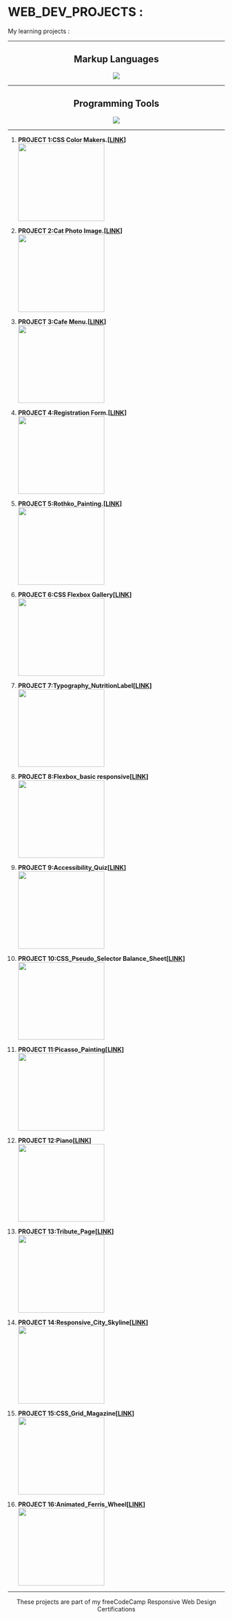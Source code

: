 # WEB_DEV_PROJECTS :
My learning projects :
<hr>
<h2 align="center">Markup Languages</h2>
<p align="center">
  <a href="https://skillicons.dev">
    <img src="https://skillicons.dev/icons?i=html,css" />
  </a>
</p>
<hr>
<h2 align="center">Programming Tools</h2>
<p align="center">
  <a href="https://skillicons.dev">
    <img src="https://skillicons.dev/icons?i=github,vscode" />
  </a>
</p>
<hr>



1.  **PROJECT 1:CSS Color Makers.[[LINK](https://amkr9955.github.io/WEB_DEV_PROJECTS/csscolormaker/)]**<br>
       <img src="https://github.com/Amkr9955/WEB_DEV_PROJECTS/assets/92258606/8ad10115-888b-4d60-aef6-decde1382f2f" width="200" height="180">
   
2.  **PROJECT 2:Cat Photo Image.[[LINK]( https://amkr9955.github.io/WEB_DEV_PROJECTS/catphotopage)]**<br>
       <img src="https://github.com/Amkr9955/WEB_DEV_PROJECTS/assets/92258606/921e2e7d-2b7f-430d-8039-26d1518da935" width="200" height="180">
   
3.  **PROJECT 3:Cafe Menu.[[LINK]( https://amkr9955.github.io/WEB_DEV_PROJECTS/cafemenu/)]**<br>
       <img src="https://github.com/Amkr9955/WEB_DEV_PROJECTS/assets/92258606/181ce288-2ef0-4ec3-9e0e-a3849e3e7ca7" width="200" height="180">
   
4.  **PROJECT 4:Registration Form.[[LINK]( https://amkr9955.github.io/WEB_DEV_PROJECTS/RegistrationForm)]**<br>
       <img src="https://github.com/Amkr9955/WEB_DEV_PROJECTS/assets/92258606/0f4c3b34-7bf3-462f-9f6a-0c562914ed23" width="200" height="180">
       
5.  **PROJECT 5:Rothko_Painting.[[LINK]( https://amkr9955.github.io/WEB_DEV_PROJECTS/Rothko_Painting)]**<br>
       <img src="https://github.com/Amkr9955/WEB_DEV_PROJECTS/assets/92258606/85f76877-aa66-4fb9-86fb-53e32f4ad7c6" width="200" height="180"> 
       
6.  **PROJECT 6:CSS Flexbox Gallery[[LINK]( https://amkr9955.github.io/WEB_DEV_PROJECTS/CSSFlexbox_gallery)]**<br>
       <img src="https://github.com/Amkr9955/WEB_DEV_PROJECTS/assets/92258606/fe7bf109-bcf0-48e8-ac20-b547f631f125" width="200" height="180">        
          
7.  **PROJECT 7:Typography_NutritionLabel[[LINK]( https://amkr9955.github.io/WEB_DEV_PROJECTS/Typography_NutritionLabel/)]**<br>
       <img src="https://github.com/Amkr9955/WEB_DEV_PROJECTS/assets/92258606/eb19af19-b1c1-4029-a5a0-a4e765002e92" width="200" height="180">

8.  **PROJECT 8:Flexbox_basic responsive[[LINK]( https://amkr9955.github.io/WEB_DEV_PROJECTS/flexbox_basicpro/)]**<br>
       <img src="https://github.com/Amkr9955/WEB_DEV_PROJECTS/assets/92258606/a16a9e5f-e3b3-4d7c-b96e-b44578a64776" width="200" height="180">
       
9.  **PROJECT 9:Accessibility_Quiz[[LINK]( https://amkr9955.github.io/WEB_DEV_PROJECTS/Accessibility_Quiz/)]**<br>
       <img src="https://github.com/Amkr9955/WEB_DEV_PROJECTS/assets/92258606/ff99bff9-61a7-4e63-aad7-d1b7fa4f81c8" width="200" height="180"> 
       
10.  **PROJECT 10:CSS_Pseudo_Selector Balance_Sheet[[LINK](https://amkr9955.github.io/WEB_DEV_PROJECTS/Pseudo_selector_Balsheet/)]**<br>
       <img src="https://github.com/Amkr9955/WEB_DEV_PROJECTS/assets/92258606/71b9b56d-caf5-4d0f-b101-b546f6c340b8" width="200" height="180">
       
11.  **PROJECT 11:Picasso_Painting[[LINK](https://amkr9955.github.io/WEB_DEV_PROJECTS/Picasso_Painting/)]**<br>
       <img src="https://github.com/Amkr9955/WEB_DEV_PROJECTS/assets/92258606/f9e99fd5-651c-411a-907e-e7f9adfaa88f" width="200" height="180">

12.  **PROJECT 12:Piano[[LINK](https://amkr9955.github.io/WEB_DEV_PROJECTS/Piano/)]**<br>
       <img src="https://github.com/Amkr9955/WEB_DEV_PROJECTS/assets/92258606/7635489d-c5fa-4e8d-89c4-b681f387f083" width="200" height="180">

13.  **PROJECT 13:Tribute_Page[[LINK](https://amkr9955.github.io/WEB_DEV_PROJECTS/Tribute_Page/)]**<br>
       <img src="https://github.com/Amkr9955/WEB_DEV_PROJECTS/assets/92258606/2620f374-d96a-4b54-b538-3634bcb674fe" width="200" height="180">

14.  **PROJECT 14:Responsive_City_Skyline[[LINK](https://amkr9955.github.io/WEB_DEV_PROJECTS/Responsive_City_Skyline/)]**<br>
       <img src="https://github.com/Amkr9955/WEB_DEV_PROJECTS/assets/92258606/a56ee7f8-c5b4-40dc-8f87-faa846cec6e2" width="200" height="180">                  

15.  **PROJECT 15:CSS_Grid_Magazine[[LINK](https://amkr9955.github.io/WEB_DEV_PROJECTS/CSS_Grid_Magazine/)]**<br>
       <img src="https://github.com/Amkr9955/WEB_DEV_PROJECTS/assets/92258606/96764b75-a644-45b7-a981-c27a80a3c6ea" width="200" height="180">

16.  **PROJECT 16:Animated_Ferris_Wheel[[LINK](https://amkr9955.github.io/WEB_DEV_PROJECTS/Animated_Ferris_Wheel/)]**<br>
       <img src="https://github.com/Amkr9955/WEB_DEV_PROJECTS/assets/92258606/b865e886-3200-4514-975d-fa3d2de892ca" width="200" height="180">                    
              

<hr>
<p align="center">These projects are part of my freeCodeCamp Responsive Web Design Certifications</p>








  



   
